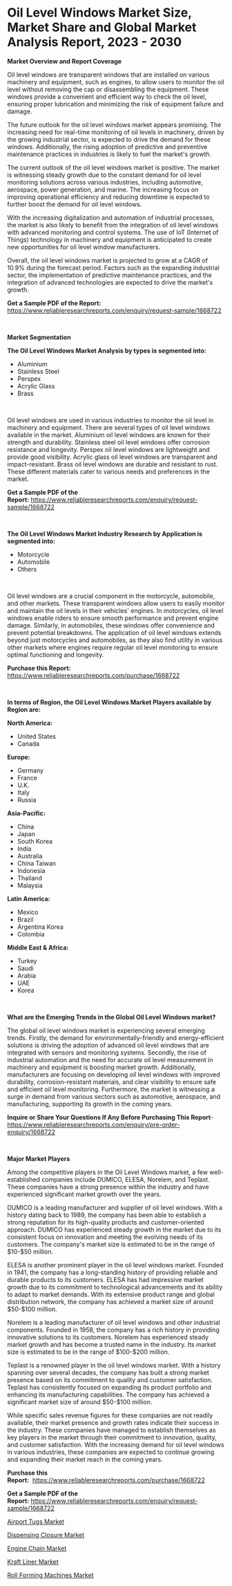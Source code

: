 <p><h1>Oil Level Windows Market Size, Market Share and Global Market Analysis Report, 2023 - 2030</h1></p><p><strong>Market Overview and Report Coverage</strong></p>
<p><p>Oil level windows are transparent windows that are installed on various machinery and equipment, such as engines, to allow users to monitor the oil level without removing the cap or disassembling the equipment. These windows provide a convenient and efficient way to check the oil level, ensuring proper lubrication and minimizing the risk of equipment failure and damage.</p><p>The future outlook for the oil level windows market appears promising. The increasing need for real-time monitoring of oil levels in machinery, driven by the growing industrial sector, is expected to drive the demand for these windows. Additionally, the rising adoption of predictive and preventive maintenance practices in industries is likely to fuel the market's growth.</p><p>The current outlook of the oil level windows market is positive. The market is witnessing steady growth due to the constant demand for oil level monitoring solutions across various industries, including automotive, aerospace, power generation, and marine. The increasing focus on improving operational efficiency and reducing downtime is expected to further boost the demand for oil level windows.</p><p>With the increasing digitalization and automation of industrial processes, the market is also likely to benefit from the integration of oil level windows with advanced monitoring and control systems. The use of IoT (Internet of Things) technology in machinery and equipment is anticipated to create new opportunities for oil level window manufacturers.</p><p>Overall, the oil level windows market is projected to grow at a CAGR of 10.9% during the forecast period. Factors such as the expanding industrial sector, the implementation of predictive maintenance practices, and the integration of advanced technologies are expected to drive the market's growth.</p></p>
<p><strong>Get a Sample PDF of the Report:</strong> <a href="https://www.reliableresearchreports.com/enquiry/request-sample/1668722">https://www.reliableresearchreports.com/enquiry/request-sample/1668722</a></p>
<p>&nbsp;</p>
<p><strong>Market Segmentation</strong></p>
<p><strong>The Oil Level Windows Market Analysis by types is segmented into:</strong></p>
<p><ul><li>Aluminium</li><li>Stainless Steel</li><li>Perspex</li><li>Acrylic Glass</li><li>Brass</li></ul></p>
<p>&nbsp;</p>
<p><p>Oil level windows are used in various industries to monitor the oil level in machinery and equipment. There are several types of oil level windows available in the market. Aluminium oil level windows are known for their strength and durability. Stainless steel oil level windows offer corrosion resistance and longevity. Perspex oil level windows are lightweight and provide good visibility. Acrylic glass oil level windows are transparent and impact-resistant. Brass oil level windows are durable and resistant to rust. These different materials cater to various needs and preferences in the market.</p></p>
<p><strong>Get a Sample PDF of the Report:</strong>&nbsp;<a href="https://www.reliableresearchreports.com/enquiry/request-sample/1668722">https://www.reliableresearchreports.com/enquiry/request-sample/1668722</a></p>
<p>&nbsp;</p>
<p><strong>The Oil Level Windows Market Industry Research by Application is segmented into:</strong></p>
<p><ul><li>Motorcycle</li><li>Automobile</li><li>Others</li></ul></p>
<p>&nbsp;</p>
<p><p>Oil level windows are a crucial component in the motorcycle, automobile, and other markets. These transparent windows allow users to easily monitor and maintain the oil levels in their vehicles' engines. In motorcycles, oil level windows enable riders to ensure smooth performance and prevent engine damage. Similarly, in automobiles, these windows offer convenience and prevent potential breakdowns. The application of oil level windows extends beyond just motorcycles and automobiles, as they also find utility in various other markets where engines require regular oil level monitoring to ensure optimal functioning and longevity.</p></p>
<p><strong>Purchase this Report:</strong>&nbsp; <a href="https://www.reliableresearchreports.com/purchase/1668722">https://www.reliableresearchreports.com/purchase/1668722</a></p>
<p>&nbsp;</p>
<p><strong>In terms of Region, the Oil Level Windows Market Players available by Region are:</strong></p>
<p>
    <p> <strong> North America: </strong>
        <ul>
            <li>United States</li>
            <li>Canada</li>
        </ul>
        </p> 
    <p> <strong> Europe: </strong>
        <ul>
            <li>Germany</li>
            <li>France</li>
            <li>U.K.</li>
            <li>Italy</li>
            <li>Russia</li>
        </ul>
        </p> 
    <p> <strong> Asia-Pacific: </strong>
        <ul>
            <li>China</li>
            <li>Japan</li>
            <li>South Korea</li>
            <li>India</li>
            <li>Australia</li>
            <li>China Taiwan</li>
            <li>Indonesia</li>
            <li>Thailand</li>
            <li>Malaysia</li>
        </ul>
        </p> 
    <p> <strong> Latin America: </strong>
        <ul>
            <li>Mexico</li>
            <li>Brazil</li>
            <li>Argentina Korea</li>
            <li>Colombia</li>
        </ul>
        </p> 
    <p> <strong> Middle East & Africa: </strong>
        <ul>
            <li>Turkey</li>
            <li>Saudi</li>
            <li>Arabia</li>
            <li>UAE</li>
            <li>Korea</li>
        </ul>
    </p>
    </p>
<p>&nbsp;</p>
<p><strong>What are the Emerging Trends in the Global Oil Level Windows market?</strong></p>
<p><p>The global oil level windows market is experiencing several emerging trends. Firstly, the demand for environmentally-friendly and energy-efficient solutions is driving the adoption of advanced oil level windows that are integrated with sensors and monitoring systems. Secondly, the rise of industrial automation and the need for accurate oil level measurement in machinery and equipment is boosting market growth. Additionally, manufacturers are focusing on developing oil level windows with improved durability, corrosion-resistant materials, and clear visibility to ensure safe and efficient oil level monitoring. Furthermore, the market is witnessing a surge in demand from various sectors such as automotive, aerospace, and manufacturing, supporting its growth in the coming years.</p></p>
<p><strong>Inquire or Share Your Questions If Any Before Purchasing This Report</strong>- <a href="https://www.reliableresearchreports.com/enquiry/pre-order-enquiry/1668722">https://www.reliableresearchreports.com/enquiry/pre-order-enquiry/1668722</a></p>
<p>&nbsp;</p>
<p><strong>Major Market Players</strong></p>
<p><p>Among the competitive players in the Oil Level Windows market, a few well-established companies include DUMICO, ELESA, Norelem, and Teplast. These companies have a strong presence within the industry and have experienced significant market growth over the years.</p><p>DUMICO is a leading manufacturer and supplier of oil level windows. With a history dating back to 1989, the company has been able to establish a strong reputation for its high-quality products and customer-oriented approach. DUMICO has experienced steady growth in the market due to its consistent focus on innovation and meeting the evolving needs of its customers. The company's market size is estimated to be in the range of $10-$50 million.</p><p>ELESA is another prominent player in the oil level windows market. Founded in 1941, the company has a long-standing history of providing reliable and durable products to its customers. ELESA has had impressive market growth due to its commitment to technological advancements and its ability to adapt to market demands. With its extensive product range and global distribution network, the company has achieved a market size of around $50-$100 million.</p><p>Norelem is a leading manufacturer of oil level windows and other industrial components. Founded in 1958, the company has a rich history in providing innovative solutions to its customers. Norelem has experienced steady market growth and has become a trusted name in the industry. Its market size is estimated to be in the range of $100-$200 million.</p><p>Teplast is a renowned player in the oil level windows market. With a history spanning over several decades, the company has built a strong market presence based on its commitment to quality and customer satisfaction. Teplast has consistently focused on expanding its product portfolio and enhancing its manufacturing capabilities. The company has achieved a significant market size of around $50-$100 million.</p><p>While specific sales revenue figures for these companies are not readily available, their market presence and growth rates indicate their success in the industry. These companies have managed to establish themselves as key players in the market through their commitment to innovation, quality, and customer satisfaction. With the increasing demand for oil level windows in various industries, these companies are expected to continue growing and expanding their market reach in the coming years.</p></p>
<p><strong>Purchase this Report:</strong>&nbsp;&nbsp;<a href="https://www.reliableresearchreports.com/purchase/1668722">https://www.reliableresearchreports.com/purchase/1668722</a></p>
<p></p>
<p><strong>Get a Sample PDF of the Report:</strong>&nbsp;<a href="https://www.reliableresearchreports.com/enquiry/request-sample/1668722">https://www.reliableresearchreports.com/enquiry/request-sample/1668722</a></p>
<p><p><a href="https://www.linkedin.com/pulse/airport-tugs-market-size-2023-2030-global-industrial-um0qe/">Airport Tugs Market</a></p><p><a href="https://medium.com/@birdielynch645/dispensing-closure-market-share-evolution-and-market-growth-trends-2023-2030-6edd469f6dc8">Dispensing Closure Market</a></p><p><a href="https://github.com/CliffMedina6/Market-Research-Report-List-2/blob/main/engine-chain-market.md">Engine Chain Market</a></p><p><a href="https://medium.com/@kelsitorphy644/kraft-liner-market-trends-forecast-and-competitive-analysis-to-2030-208884ed4bfa">Kraft Liner Market</a></p><p><a href="https://www.linkedin.com/pulse/roll-forming-machines-market-size-2023-2030-global-industrial-pmtke/">Roll Forming Machines Market</a></p></p>